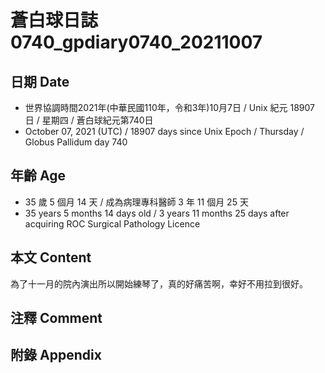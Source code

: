 [_metadata_:encoding]: - "utf-8"
[_metadata_:language]: - "zh-Hant-TW"
[_metadata_:fileformat]: - "markdown"
[_metadata_:MIME_type]: - "text/plain"
[_metadata_:markdown_version]: - "commonmark version 0.30"
[_metadata_:markdown_spec]: - "https://spec.commonmark.org/0.30/"

# 蒼白球日誌0740_gpdiary0740_20211007 #

## 日期 Date ##

* 世界協調時間2021年(中華民國110年，令和3年)10月7日 / Unix 紀元 18907 日 / 星期四 / 蒼白球紀元第740日
* October 07, 2021 (UTC) / 18907 days since Unix Epoch / Thursday / Globus Pallidum day 740

## 年齡 Age ##

* 35 歲 5 個月 14 天 / 成為病理專科醫師 3 年 11 個月 25 天
* 35 years 5 months 14 days old / 3 years 11 months 25 days after acquiring ROC Surgical Pathology Licence

## 本文 Content ##

為了十一月的院內演出所以開始練琴了，真的好痛苦啊，幸好不用拉到很好。

## 注釋 Comment ##


## 附錄 Appendix ##

